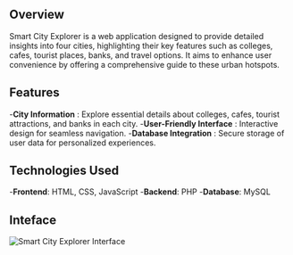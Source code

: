 ## Overview
Smart City Explorer is a web application designed to provide detailed insights into four cities, highlighting their key features such as colleges, cafes, tourist places, banks, and travel options. It aims to enhance user convenience by offering a comprehensive guide to these urban hotspots.

## Features

-**City Information** : Explore essential details about colleges, cafes, tourist attractions, and banks in each city.
-**User-Friendly Interface** : Interactive design for seamless navigation.
-**Database Integration** : Secure storage of user data for personalized experiences.

## Technologies Used

-**Frontend**: HTML, CSS, JavaScript
-**Backend**: PHP
-**Database**: MySQL

## Inteface
![Smart City Explorer Interface](images/smart_city_explorer_screenshot.png)
